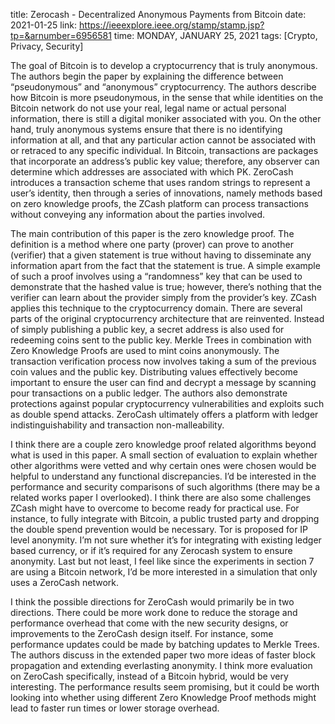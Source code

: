 title: Zerocash - Decentralized Anonymous Payments from Bitcoin
date: 2021-01-25
link: https://ieeexplore.ieee.org/stamp/stamp.jsp?tp=&arnumber=6956581
time: MONDAY, JANUARY 25, 2021
tags: [Crypto, Privacy, Security]

The goal of Bitcoin is to develop a cryptocurrency that is truly anonymous. The authors begin the paper by explaining the difference between “pseudonymous” and “anonymous” cryptocurrency. The authors describe how Bitcoin is more pseudonymous, in the sense that while identities on the Bitcoin network do not use your real, legal name or actual personal information, there is still a digital moniker associated with you. On the other hand, truly anonymous systems ensure that there is no identifying information at all, and that any particular action cannot be associated with or retraced to any specific individual. In Bitcoin, transactions are packages that incorporate an address’s public key value; therefore, any observer can determine which addresses are associated with which PK. ZeroCash introduces a transaction scheme that uses random strings to represent a user’s identity, then through a series of innovations, namely methods based on zero knowledge proofs, the ZCash platform can process transactions without conveying any information about the parties involved.

The main contribution of this paper is the zero knowledge proof. The definition is a method where one party (prover) can prove to another (verifier) that a given statement is true without having to disseminate any information apart from the fact that the statement is true. A simple example of such a proof involves using a “randomness” key that can be used to demonstrate that the hashed value is true; however, there’s nothing that the verifier can learn about the provider simply from the provider’s key. ZCash applies this technique to the cryptocurrency domain. There are several parts of the original cryptocurrency architecture that are reinvented. Instead of simply publishing a public key, a secret address is also used for redeeming coins sent to the public key. Merkle Trees in combination with Zero Knowledge Proofs are used to mint coins anonymously. The transaction verification process now involves taking a sum of the previous coin values and the public key. Distributing values effectively become important to ensure the user can find and decrypt a message by scanning pour transactions on a public ledger. The authors also demonstrate protections against popular cryptocurrency vulnerabilities and exploits such as double spend attacks. ZeroCash ultimately offers a platform with ledger indistinguishability and transaction non-malleability.

I think there are a couple zero knowledge proof related algorithms beyond what is used in this paper. A small section of evaluation to explain whether other algorithms were vetted and why certain ones were chosen would be helpful to understand any functional discrepancies. I’d be interested in the performance and security comparisons of such algorithms (there may be a related works paper I overlooked). I think there are also some challenges ZCash might have to overcome to become ready for practical use. For instance, to fully integrate with Bitcoin, a public trusted party and dropping the double spend prevention would be necessary. Tor is proposed for IP level anonymity. I’m not sure whether it’s for integrating with existing ledger based currency, or if it’s required for any Zerocash system to ensure anonymity. Last but not least, I feel like since the experiments in section 7 are using a Bitcoin network, I’d be more interested in a simulation that only uses a ZeroCash network.

I think the possible directions for ZeroCash would primarily be in two directions. There could be more work done to reduce the storage and performance overhead that come with the new security designs, or improvements to the ZeroCash design itself. For instance, some performance updates could be made by batching updates to Merkle Trees. The authors discuss in the extended paper two more ideas of faster block propagation and extending everlasting anonymity. I think more evaluation on ZeroCash specifically, instead of a Bitcoin hybrid, would be very interesting. The performance results seem promising, but it could be worth looking into whether using different Zero Knowledge Proof methods might lead to faster run times or lower storage overhead.
